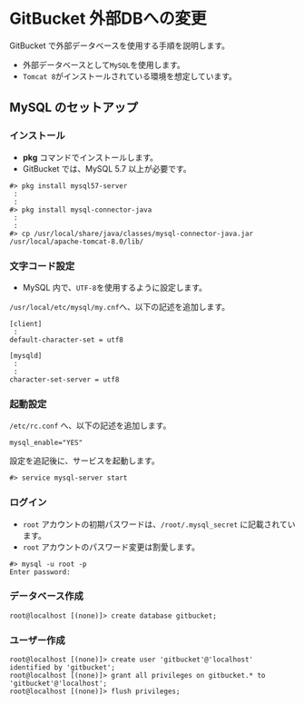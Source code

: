 # GitBucket 外部DBへの変更

GitBucket で外部データベースを使用する手順を説明します。

* 外部データベースとして`MySQL`を使用します。
* `Tomcat 8`がインストールされている環境を想定しています。

## MySQL のセットアップ

### インストール

* **pkg** コマンドでインストールします。
* GitBucket では、MySQL 5.7 以上が必要です。

```
#> pkg install mysql57-server
 :
 :
#> pkg install mysql-connector-java
 :
 :
#> cp /usr/local/share/java/classes/mysql-connector-java.jar /usr/local/apache-tomcat-8.0/lib/
```

### 文字コード設定

* MySQL 内で、`UTF-8`を使用するように設定します。

`/usr/local/etc/mysql/my.cnf`へ、以下の記述を追加します。

```
[client]
 :
default-character-set = utf8

[mysqld]
 :
 :
character-set-server = utf8
```

### 起動設定

`/etc/rc.conf` へ、以下の記述を追加します。

```
mysql_enable="YES"
```

設定を追記後に、サービスを起動します。

`#> service mysql-server start`

### ログイン

* `root` アカウントの初期パスワードは、`/root/.mysql_secret` に記載されています。
* `root` アカウントのパスワード変更は割愛します。

```
#> mysql -u root -p
Enter password:
```

### データベース作成

```
root@localhost [(none)]> create database gitbucket;
```

### ユーザー作成

```
root@localhost [(none)]> create user 'gitbucket'@'localhost' identified by 'gitbucket';
root@localhost [(none)]> grant all privileges on gitbucket.* to 'gitbucket'@'localhost';
root@localhost [(none)]> flush privileges;
```
